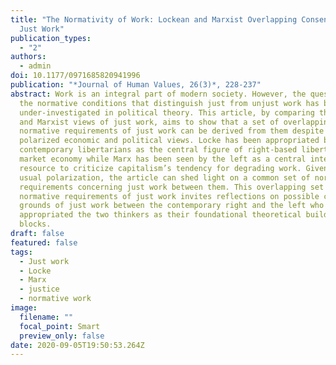 ```yaml
---
title: "The Normativity of Work: Lockean and Marxist Overlapping Consensus on
  Just Work"
publication_types:
  - "2"
authors:
  - admin
doi: 10.1177/0971685820941996
publication: "*Journal of Human Values, 26(3)*, 228-237"
abstract: Work is an integral part of modern society. However, the question of
  the normative conditions that distinguish just from unjust work has been
  under-investigated in political theory. This article, by comparing the Lockean
  and Marxist views of just work, aims to show that a set of overlapping
  normative requirements of just work can be derived from them despite their
  polarized economic and political views. Locke has been appropriated by
  contemporary libertarians as the central figure of right-based libertarian
  market economy while Marx has been seen by the left as a central intellectual
  resource to criticize capitalism’s tendency for degrading work. Given this
  usual polarization, the article can shed light on a common set of normative
  requirements concerning just work between them. This overlapping set of
  normative requirements of just work invites reflections on possible common
  grounds of just work between the contemporary right and the left who have
  appropriated the two thinkers as their foundational theoretical building
  blocks.
draft: false
featured: false
tags:
  - Just work
  - Locke
  - Marx
  - justice
  - normative work
image:
  filename: ""
  focal_point: Smart
  preview_only: false
date: 2020-09-05T19:50:53.264Z
---
```


